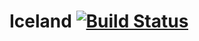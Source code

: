 # Iceland [![Build Status](https://travis-ci.org/52North/iceland.svg)](https://travis-ci.org/52North/iceland)

